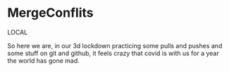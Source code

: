 # MergeConflits

LOCAL

So here we are, in our 3d lockdown practicing some pulls and pushes
and some stuff on git and github,
it feels crazy that covid is with us for a year
the world has gone mad.
